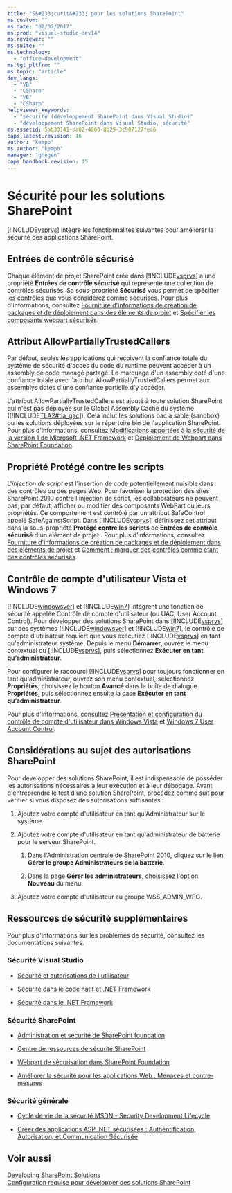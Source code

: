 ```yaml
---
title: "S&#233;curit&#233; pour les solutions SharePoint"
ms.custom: ""
ms.date: "02/02/2017"
ms.prod: "visual-studio-dev14"
ms.reviewer: ""
ms.suite: ""
ms.technology: 
  - "office-development"
ms.tgt_pltfrm: ""
ms.topic: "article"
dev_langs: 
  - "VB"
  - "CSharp"
  - "VB"
  - "CSharp"
helpviewer_keywords: 
  - "sécurité (développement SharePoint dans Visual Studio)"
  - "développement SharePoint dans Visual Studio, sécurité"
ms.assetid: 5ab33141-ba82-4960-8b29-3c907127fea6
caps.latest.revision: 16
author: "kempb"
ms.author: "kempb"
manager: "ghogen"
caps.handback.revision: 15
---
```

# S&#233;curit&#233; pour les solutions SharePoint
  [!INCLUDE[vsprvs](../sharepoint/includes/vsprvs-md.md)] intègre les fonctionnalités suivantes pour améliorer la sécurité des applications SharePoint.  
  
## Entrées de contrôle sécurisé  
 Chaque élément de projet SharePoint créé dans [!INCLUDE[vsprvs](../sharepoint/includes/vsprvs-md.md)] a une propriété **Entrées de contrôle sécurisé** qui représente une collection de contrôles sécurisés.  Sa sous\-propriété **Sécurisé** vous permet de spécifier les contrôles que vous considérez comme sécurisés.  Pour plus d'informations, consultez [Fourniture d'informations de création de packages et de déploiement dans des éléments de projet](../sharepoint/providing-packaging-and-deployment-information-in-project-items.md) et [Spécifier les composants webpart sécurisés](http://go.microsoft.com/fwlink/?LinkId=177521).  
  
## Attribut AllowPartiallyTrustedCallers  
 Par défaut, seules les applications qui reçoivent la confiance totale du système de sécurité d'accès du code du runtime peuvent accéder à un assembly de code managé partagé.  Le marquage d'un assembly doté d'une confiance totale avec l'attribut AllowPartiallyTrustedCallers permet aux assemblys dotés d'une confiance partielle d'y accéder.  
  
 L'attribut AllowPartiallyTrustedCallers est ajouté à toute solution SharePoint qui n'est pas déployée sur le Global Assembly Cache du système \([!INCLUDE[TLA2#tla_gac](../sharepoint/includes/tla2sharptla-gac-md.md)]\).  Cela inclut les solutions bac à sable \(sandbox\) ou les solutions déployées sur le répertoire bin de l'application SharePoint.  Pour plus d'informations, consultez [Modifications apportées à la sécurité de la version 1 de Microsoft .NET Framework](http://go.microsoft.com/fwlink/?LinkId=177515) et [Déploiement de Webpart dans SharePoint Foundation](http://go.microsoft.com/fwlink/?LinkId=177509).  
  
## Propriété Protégé contre les scripts  
 L'*injection de script* est l'insertion de code potentiellement nuisible dans des contrôles ou des pages Web.  Pour favoriser la protection des sites SharePoint 2010 contre l'injection de script, les collaborateurs ne peuvent pas, par défaut, afficher ou modifier des composants WebPart ou leurs propriétés.  Ce comportement est contrôlé par un attribut SafeControl appelé SafeAgainstScript.  Dans [!INCLUDE[vsprvs](../sharepoint/includes/vsprvs-md.md)], définissez cet attribut dans la sous\-propriété **Protégé contre les scripts** de **Entrées de contrôle sécurisé** d'un élément de projet .  Pour plus d’informations, consultez [Fourniture d'informations de création de packages et de déploiement dans des éléments de projet](../sharepoint/providing-packaging-and-deployment-information-in-project-items.md) et [Comment : marquer des contrôles comme étant des contrôles sécurisés](../sharepoint/how-to-mark-controls-as-safe-controls.md).  
  
## Contrôle de compte d'utilisateur Vista et Windows 7  
 [!INCLUDE[windowsver](../sharepoint/includes/windowsver-md.md)] et [!INCLUDE[win7](../sharepoint/includes/win7-md.md)] intègrent une fonction de sécurité appelée Contrôle de compte d'utilisateur \(ou UAC, User Account Control\).  Pour développer des solutions SharePoint dans [!INCLUDE[vsprvs](../sharepoint/includes/vsprvs-md.md)] sur des systèmes [!INCLUDE[windowsver](../sharepoint/includes/windowsver-md.md)] et [!INCLUDE[win7](../sharepoint/includes/win7-md.md)], le contrôle de compte d'utilisateur requiert que vous exécutiez [!INCLUDE[vsprvs](../sharepoint/includes/vsprvs-md.md)] en tant qu'administrateur système.  Depuis le menu **Démarrer**, ouvrez le menu contextuel du [!INCLUDE[vsprvs](../sharepoint/includes/vsprvs-md.md)], puis sélectionnez **Exécuter en tant qu’administrateur**.  
  
 Pour configurer le raccourci [!INCLUDE[vsprvs](../sharepoint/includes/vsprvs-md.md)] pour toujours fonctionner en tant qu'administrateur, ouvrez son menu contextuel, sélectionnez **Propriétés**, choisissez le bouton **Avancé** dans la boîte de dialogue **Propriétés**, puis sélectionnez ensuite la case **Exécuter en tant qu’administrateur**.  
  
 Pour plus d'informations, consultez [Présentation et configuration du contrôle de compte d'utilisateur dans Windows Vista](http://go.microsoft.com/fwlink/?LinkID=156476) et [Windows 7 User Account Control](http://go.microsoft.com/fwlink/?LinkId=177523).  
  
## Considérations au sujet des autorisations SharePoint  
 Pour développer des solutions SharePoint, il est indispensable de posséder les autorisations nécessaires à leur exécution et à leur débogage.  Avant d'entreprendre le test d'une solution SharePoint, procédez comme suit pour vérifier si vous disposez des autorisations suffisantes :  
  
1.  Ajoutez votre compte d'utilisateur en tant qu'Administrateur sur le système.  
  
2.  Ajoutez votre compte d'utilisateur en tant qu'administrateur de batterie pour le serveur SharePoint.  
  
    1.  Dans l'Administration centrale de SharePoint 2010, cliquez sur le lien **Gérer le groupe Administrateurs de la batterie**.  
  
    2.  Dans la page **Gérer les administrateurs**, choisissez l'option **Nouveau** du menu  
  
3.  Ajoutez votre compte d'utilisateur au groupe WSS\_ADMIN\_WPG.  
  
## Ressources de sécurité supplémentaires  
 Pour plus d'informations sur les problèmes de sécurité, consultez les documentations suivantes.  
  
### Sécurité Visual Studio  
  
-   [Sécurité et autorisations de l'utilisateur](http://go.microsoft.com/fwlink/?LinkId=177503)  
  
-   [Sécurité dans le code natif et .NET Framework](http://go.microsoft.com/fwlink/?LinkId=177504)  
  
-   [Sécurité dans le .NET Framework](http://go.microsoft.com/fwlink/?LinkId=177502)  
  
### Sécurité SharePoint  
  
-   [Administration et sécurité de SharePoint foundation](http://go.microsoft.com/fwlink/?LinkId=177501)  
  
-   [Centre de ressources de sécurité SharePoint](http://go.microsoft.com/fwlink/?LinkId=177498)  
  
-   [Webpart de sécurisation dans SharePoint Foundation](http://go.microsoft.com/fwlink/?LinkId=177511)  
  
-   [Améliorer la sécurité pour les applications Web : Menaces et contre\-mesures](http://go.microsoft.com/fwlink/?LinkID=140080)  
  
### Sécurité générale  
  
-   [Cycle de vie de la sécurité MSDN \- Security Development Lifecycle](http://go.microsoft.com/fwlink/?LinkID=147149)  
  
-   [Créer des applications ASP. NET sécurisées : Authentification, Autorisation, et Communication Sécurisée](http://go.microsoft.com/fwlink/?LinkId=177494)  
  
## Voir aussi  
 [Developing SharePoint Solutions](../sharepoint/developing-sharepoint-solutions.md)   
 [Configuration requise pour développer des solutions SharePoint](../sharepoint/requirements-for-developing-sharepoint-solutions.md)  
  
  
